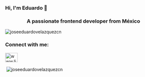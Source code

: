 ### Hi, I'm Eduardo 👋

<!--
**JoseEduardoVelazquezCN/JoseEduardoVelazquezCn** is a ✨ _special_ ✨ repository because its `README.md` (this file) appears on your GitHub profile.

Here are some ideas to get you started:

- 🔭 I’m currently working on ...
- 🌱 I’m currently learning ...
- 👯 I’m looking to collaborate on ...
- 🤔 I’m looking for help with ...
- 💬 Ask me about ...
- 📫 How to reach me: ...
- 😄 Pronouns: ...
- ⚡ Fun fact: ...
-->


<h3 align="center">A passionate frontend developer from México</h3>

<p align="left"> <img src="https://komarev.com/ghpvc/?username=joseeduardovelazquezcn&label=Profile%20views&color=0e75b6&style=flat" alt="joseeduardovelazquezcn" /> </p>

<h3 align="left">Connect with me:</h3>
<p align="left">
<a href="https://linkedin.com/in/www.linkedin.com/in/eduardo-velázquez-45069b1a4" target="blank"><img align="center" src="https://raw.githubusercontent.com/rahuldkjain/github-profile-readme-generator/master/src/images/icons/Social/linked-in-alt.svg" alt="www.linkedin.com/in/eduardo-velázquez-45069b1a4" height="30" width="40" /></a>
</p>

<p>&nbsp;<img align="center" src="https://github-readme-stats.vercel.app/api?username=joseeduardovelazquezcn&show_icons=true&locale=en" alt="joseeduardovelazquezcn" /></p>
